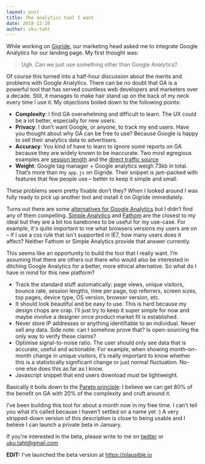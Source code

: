 ```yaml
---
layout: post
title: The analytics tool I want
date: 2018-12-20
author: uku-taht
---
```


While working on [Gigride](http://gigride.live), our marketing head asked me to integrate Google Analytics for our landing page. My first thought was:

> Ugh. Can we just use something other than Google Analytics?

Of course this turned into a half-hour discussion about the merits and problems with Google Analytics. There can be no doubt that GA is a powerful tool that has served countless web developers and marketers over a decade. Still, it manages to make hair stand up on the back of my neck every time I use it. My objections boiled down to the following points:

* **Complexity**: I find GA overwhelming and difficult to learn. The UX could be a lot better, especially for new users.
* **Privacy**: I don’t want Google, or anyone, to track my end users. Have you thought about why GA can be free to use? Because Google is happy to sell their analytics data to advertisers.
* **Accuracy**: You kind of have to learn to ignore some reports on GA because they are widely known to be inaccurate. Two most egregious examples are [session length](https://help.analyticsedge.com/article/misunderstood-metrics-time-on-page-session-duration/) and the [direct traffic source](https://neilpatel.com/blog/what-is-dark-traffic/)
* **Weight**: Google tag manager + Google analytics weigh 73kb in total. That’s more than my `app.js` on Gigride. Their snippet is jam-packed with features that few people use – better to keep it simple and small.

These problems seem pretty fixable don’t they? When I looked around I was fully ready to pick up another tool and install it on Gigride immediately.

Turns out there are some [alternatives for Google Analytics](https://nomoregoogle.com/) but I didn’t find any of them compelling. [Simple Analytics](https://simpleanalytics.io/) and [Fathom](https://usefathom.com/) are the closest to my ideal but they are a bit too barebones to be useful for my use-case. For example, it's quite important to me what browsers versions my users are on – if I use a css rule that isn't supported in IE7, how many users does it affect? Neither Fathom or Simple Analytics provide that answer currently.

This seems like an opportunity to build the tool that I really want. I’m assuming that there are others out there who would also be interested in ditching Google Analytics for a better, more ethical alternative. So what do I have in mind for this new platform?

* Track the standard stuff automatically: page views, unique visitors, bounce rate, session lengths, time per page, top referrers, screen sizes, top pages, device type, OS version, browser version, etc.
* It should look beautiful and be easy to use. This is hard because my design chops are crap. I’ll just try to keep it super simple for now and maybe involve a designer once product market fit is established.
* Never store IP addresses or anything identifiable to an individual. Never sell any data. Side note: can I somehow prove that? Is open-sourcing the only way to verify these claims?
* Optimise signal-to-noise ratio. The user should only see data that is accurate, useful and actionable. For example, when showing month-on-month change in unique visitors, it’s really important to know whether this is a statistically significant change or just normal fluctuation. No-one else does this as far as I know.
* Javascript snippet that end users download must be lightweight.

Basically it boils down to the [Pareto principle](https://en.wikipedia.org/wiki/Pareto_principle): I believe we can get 80% of the benefit on GA with 20% of the complexity and cruft around it.

I’ve been building this tool for about a month now in my free time. I can’t tell you what it’s called because I haven’t settled on a name yet :) A very stripped-down version of this description is close to being usable and I believe I can launch a private beta in January.

If you're interested in the beta, please write to me on [twitter](https://twitter.com/ukutaht) or uku.taht@gmail.com

**EDIT:** I've launched the beta version at https://plausible.io
